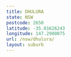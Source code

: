 ```yaml
---
title: DHULURA
state: NSW
postcode: 2650
latitude: -35.01626243
longitude: 147.2980075
url: /nsw/dhulura/
layout: suburb
---
```

